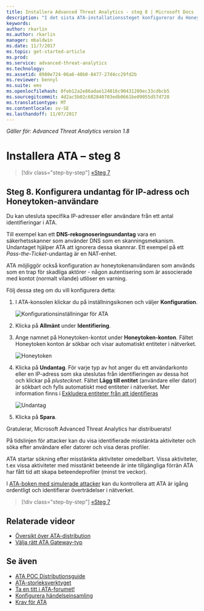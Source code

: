 ```yaml
---
title: Installera Advanced Threat Analytics - steg 8 | Microsoft Docs
description: "I det sista ATA-installationssteget konfigurerar du Honeytoken-användaren."
keywords: 
author: rkarlin
ms.author: rkarlin
manager: mbaldwin
ms.date: 11/7/2017
ms.topic: get-started-article
ms.prod: 
ms.service: advanced-threat-analytics
ms.technology: 
ms.assetid: 8980e724-06a6-40b0-8477-27d4cc29fd2b
ms.reviewer: bennyl
ms.suite: ems
ms.openlocfilehash: 0feb12a2e86adae124016c90431209ec33cdbcb5
ms.sourcegitcommit: 4d2ac5b02c682840703edb0661be09055d57d728
ms.translationtype: MT
ms.contentlocale: sv-SE
ms.lasthandoff: 11/07/2017
---
```

*Gäller för: Advanced Threat Analytics version 1.8*



# <a name="install-ata---step-8"></a>Installera ATA – steg 8

>[!div class="step-by-step"]
[«Steg 7](vpn-integration-install-step.md)

## <a name="step-8-configure-ip-address-exclusions-and-honeytoken-user"></a>Steg 8. Konfigurera undantag för IP-adress och Honeytoken-användare
Du kan utesluta specifika IP-adresser eller användare från ett antal identifieringar i ATA. 

Till exempel kan ett **DNS-rekognoseringsundantag** vara en säkerhetsskanner som använder DNS som en skanningsmekanism. Undantaget hjälper ATA att ignorera dessa skannrar. Ett exempel på ett *Pass-the-Ticket*-undantag är en NAT-enhet.    

ATA möjliggör också konfiguration av honeytokenanvändaren som används som en trap för skadliga aktörer - någon autentisering som är associerade med kontot (normalt vilande) utlöser en varning.

Följ dessa steg om du vill konfigurera detta:

1.  I ATA-konsolen klickar du på inställningsikonen och väljer **Konfiguration**.

    ![Konfigurationsinställningar för ATA](media/ATA-config-icon.png)

2.  Klicka på **Allmänt** under **Identifiering**.

2. Ange namnet på Honeytoken-kontot under **Honeytoken-konton**. Fältet Honeytoken konton är sökbar och visar automatiskt entiteter i nätverket.

   ![Honeytoken](media/honeytoken.png)

3. Klicka på **Undantag**. För varje typ av hot anger du ett användarkonto eller en IP-adress som ska uteslutas från identifieringen av dessa hot och klickar på *plustecknet*. Fältet **Lägg till entitet** (användare eller dator) är sökbart och fylls automatiskt med entiteter i nätverket. Mer information finns i [Exkludera entiteter från att identifieras](excluding-entities-from-detections.md)

   ![Undantag](media/exclusions.png)

4.  Klicka på **Spara**.


Gratulerar, Microsoft Advanced Threat Analytics har distribuerats!

På tidslinjen för attacker kan du visa identifierade misstänkta aktiviteter och söka efter användare eller datorer och visa deras profiler.

ATA startar sökning efter misstänkta aktiviteter omedelbart. Vissa aktiviteter, t.ex vissa aktiviteter med misstänkt beteende är inte tillgängliga förrän ATA har fått tid att skapa beteendeprofiler (minst tre veckor).

I [ATA-boken med simulerade attacker](https://docs.microsoft.com/enterprise-mobility-security/solutions/ata-attack-simulation-playbook) kan du kontrollera att ATA är igång ordentligt och identifierar överträdelser i nätverket.


>[!div class="step-by-step"]
[«Steg 7](vpn-integration-install-step.md)



## <a name="related-videos"></a>Relaterade videor
- [Översikt över ATA-distribution](https://channel9.msdn.com/Shows/Microsoft-Security/Overview-of-ATA-Deployment-in-10-Minutes)
- [Välja rätt ATA Gateway-typ](https://channel9.msdn.com/Shows/Microsoft-Security/ATA-Deployment-Choose-the-Right-Gateway-Type)


## <a name="see-also"></a>Se även
- [ATA POC Distributionsguide](http://aka.ms/atapoc)
- [ATA-storleksverktyget](http://aka.ms/atasizingtool)
- [Ta en titt i ATA-forumet!](https://social.technet.microsoft.com/Forums/security/home?forum=mata)
- [Konfigurera händelseinsamling](configure-event-collection.md)
- [Krav för ATA](ata-prerequisites.md)

